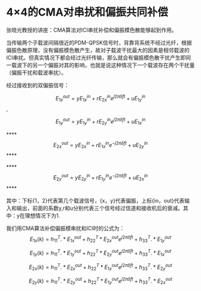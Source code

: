# 4×4的CMA对串扰和偏振共同补偿

张晓光教授的讲座：CMA算法对ICI串扰补偿和偏振模色散能够起到作用。

当传输两个子载波间隔很近的PDM-QPSK信号时，背靠背系统不经过光纤，根据偏振色散原理，没有偏振模色散产生，故对子载波干扰最大的因素是相邻载波的ICI串扰。但真实情况下都会经过光纤传输，那么就会有偏振模色散干扰产生即同一载波下的另一个偏振对其的影响，也就是说这种情况下一个载波存在两个干扰量（偏振干扰和载波串扰）。

经过接收到的双偏振信号：

$$E^{out}_{1x}=yE^{in}_{1x}+rE^{in}_{2x}e^{j2\pi \delta ft}+uE^{in}_{1y}$$,

$$E^{out}_{1y}=yE^{in}_{1y}+rE^{in}_{2y}e^{j2\pi \delta ft}+uE^{in}_{1x}$$

\*\*\*\*$$E^{out}_{2x}=yE^{in}_{2x}+rE^{in}_{1x}e^{-j2\pi \delta ft}+uE^{in}_{2y}$$\*\*\*\*

\*\*\*\*$$E^{out}_{2y}=yE^{in}_{2y}+rE^{in}_{1y}e^{-j2\pi \delta ft}+uE^{in}_{2x}$$\*\*\*\*

其中：下标{1，2}代表第几个载波信号，{x，y}代表偏振，上标{in，out}代表输入和输出，前面的系数y,r和u分别代表三个信号经过信道和接收机后的衰减。其中：y在理想情况下为1.

我们用CMA算法补偿偏振模串扰和ICI时的公式为：$$E_{1x}(k)=h_{11}^T.*E^{out}_{1x}+h_{22}^T*E^{out}_{2x}e^{j2\pi \delta ft}+h^{T}_{33}.*E^{out}_{1y}$$

$$E_{1y}(k)=h_{11}^T.*E^{out}_{1y}+h_{22}^T*E^{out}_{2y}e^{j2\pi \delta ft}+h^{T}_{33}.*E^{out}_{1x}$$

$$E_{2x}(k)=h_{11}^T.*E^{out}_{2x}+h_{22}^T*E^{out}_{1x}e^{j2\pi \delta ft}+h^{T}_{33}.*E^{out}_{2y}$$

$$E_{2y}(k)=h_{11}^T.*E^{out}_{2y}+h_{22}^T*E^{out}_{1y}e^{j2\pi \delta ft}+h^{T}_{33}.*E^{out}_{2x}$$

